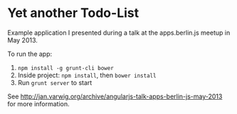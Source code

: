 # Yet another Todo-List

Example application I presented during a talk at the apps.berlin.js
meetup in May 2013.

To run the app:

1. `npm install -g grunt-cli bower`
2. Inside project: `npm install`, then `bower install`
3. Run `grunt server` to start


See 
<http://jan.varwig.org/archive/angularjs-talk-apps-berlin-js-may-2013>
for more information.
